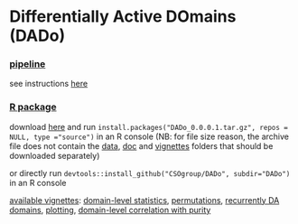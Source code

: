 # Differentially Active DOmains (DADo)

### [pipeline](code)

see instructions [here](code/README.md)

### [R package](DADo)

download [here](DADo_0.0.0.1.tar.gz) and run `install.packages("DADo_0.0.0.1.tar.gz", repos = NULL, type ="source")` in an R console (NB: for file size reason, the archive file does not contain the [data](https://github.com/CSOgroup/DADo/tree/master/DADo/data), [doc](https://github.com/CSOgroup/DADo/tree/master/DADo/doc) and [vignettes](https://github.com/CSOgroup/DADo/tree/master/DADo) folders that should be downloaded separately)

or directly run `devtools::install_github("CSOgroup/DADo", subdir="DADo")` in an R console

<u>available vignettes</u>: [domain-level statistics](https://raw.githack.com/CSOgroup/DADo/master/DADo/doc/domain_level_stats.html), [permutations](https://raw.githack.com/CSOgroup/DADo/master/DADo/doc/permutations.html), [recurrently DA domains](https://raw.githack.com/CSOgroup/DADo/master/DADo/doc/conservation.html), [plotting](https://raw.githack.com/CSOgroup/DADo/master/DADo/doc/plotting.html), [domain-level correlation with purity](https://raw.githack.com/CSOgroup/DADo/master/DADo/doc/purity.html)

